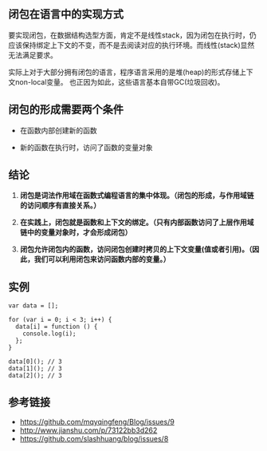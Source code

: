 ## 闭包在语言中的实现方式
要实现闭包，在数据结构选型方面，肯定不是线性stack，因为闭包在执行时，仍应该保持绑定上下文的不变，而不是去阅读对应的执行环境。而线性(stack)显然无法满足要求。

实际上对于大部分拥有闭包的语言，程序语言采用的是堆(heap)的形式存储上下文non-local变量。 也正因为如此，这些语言基本自带GC(垃圾回收)。
## 闭包的形成需要两个条件
- 在函数内部创建新的函数

- 新的函数在执行时，访问了函数的变量对象

## 结论
1. **闭包是词法作用域在函数式编程语言的集中体现。（闭包的形成，与作用域链的访问顺序有直接关系。）**

1. **在实践上，闭包就是函数和上下文的绑定。（只有内部函数访问了上层作用域链中的变量对象时，才会形成闭包）**

1. **闭包允许闭包内的函数，访问闭包创建时拷贝的上下文变量(值或者引用)。（因此，我们可以利用闭包来访问函数内部的变量。）**

## 实例
```
var data = [];

for (var i = 0; i < 3; i++) {
  data[i] = function () {
    console.log(i);
  };
}

data[0](); // 3
data[1](); // 3
data[2](); // 3
```
## 参考链接
- https://github.com/mqyqingfeng/Blog/issues/9
- http://www.jianshu.com/p/73122bb3d262
- https://github.com/slashhuang/blog/issues/8